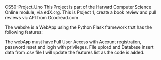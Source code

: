 CS50-Project_Uno
This Project is part of the Harvard Computer Science Online module, via edX.org. This is Project 1, create a book review and pull reviews via API from Goodread.com

The website is a WebApp using the Python Flask framework that has the following features:

The webApp must have Full User Access with Account registration, password reset and login with privileges.
File upload and Database insert data from .csv file
I will update the features list as the code is added.